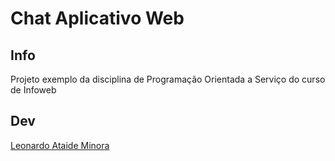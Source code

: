 # Chat Aplicativo Web

## Info

Projeto exemplo da disciplina de Programação Orientada a Serviço do curso de Infoweb

## Dev

[Leonardo Ataide Minora](https://github.com/leonardo-minora)